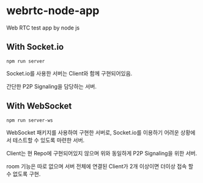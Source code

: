 # webrtc-node-app
Web RTC test app by node js

## With Socket.io

```
npm run server
```

Socket.io를 사용한 서버는 Client와 함께 구현되어있음.

간단한 P2P Signaling을 담당하는 서버.

## With WebSocket

```
npm run server-ws
```

WebSocket 패키지를 사용하여 구현한 서버로, Socket.io를 이용하기 어려운 상황에서 테스트할 수 있도록 마련한 서버.

Client는 현 Repo에 구현되어있지 않으며 위와 동일하게 P2P Signaling을 위한 서버.

room 기능은 따로 없으며 서버 전체에 연결된 Client가 2개 이상이면 더이상 접속 할 수 없도록 구현.